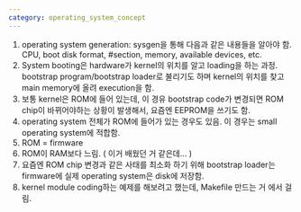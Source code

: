 ```yaml
---
category: operating_system_concept
---
```


1. operating system generation: sysgen을 통해 다음과 같은 내용들을 알아야 함. CPU, boot disk format, #section, memory, available devices, etc.
2. System booting은 hardware가 kernel의 위치를 알고 loading을 하는 과정. bootstrap program/bootstrap loader로 불리기도 하며 kernel의 위치를 찾고 main memory에 올려 execution을 함.
3. 보통 kernel은 ROM에 들어 있는데, 이 경유 bootstrap code가 변경되면 ROM chip이 바뀌어야하는 상황이 발생해서, 요즘엔 EEPROM을 쓰기도 함.
3. operating system 전체가 ROM에 들어가 있는 경우도 있음. 이 경우는 small operating system에 적합함.
4. ROM = firmware
5. ROM이 RAM보다 느림. ( 이거 배웠던 거 같은데... )
6. 요즘엔 ROM chip 변경과 같은 사태를 최소화 하기 위해 bootstrap loader는 firmware에 실제 operating system은 disk에 저장함.
7. kernel module coding하는 예제를 해보려고 했는데, Makefile 만드는 거 에서 걸림.

